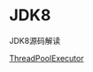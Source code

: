# JDK8
JDK8源码解读

[ThreadPoolExecutor](https://github.com/mjaow/JDK8/blob/master/src/java/util/concurrent/ThreadPoolExecutor.java)

